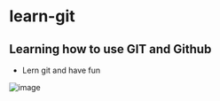 # learn-git

## Learning how to use GIT and Github

* Lern git and have fun

![image](https://user-images.githubusercontent.com/32257779/156037259-08513f06-f223-4660-9802-e4e22191cdcb.png)
